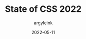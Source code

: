 ---
author: argyleink
date: 2022-05-11
draft: true
permalink: false
publisher: chromiumdev
tags:
  - css
target_url: https://web.dev/state-of-css-2022/
title: State of CSS 2022
---